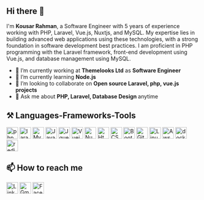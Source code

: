 ## Hi there 👋 
<p>
  I'm <b>Kousar Rahman</b>, a Software Engineer with 5 years of experience working with PHP, Laravel,  Vue.js, Nuxtjs, and MySQL. My expertise lies in building advanced web applications using these technologies, with a strong foundation in software development best practices. I am proficient in PHP programming with the Laravel framework, front-end development using Vue.js, and database management using MySQL.
</p>

- 🔭 I’m currently working at <b>Themelooks Ltd</b> as <b>Software Engineer</b>
- 🌱 I’m currently learning <b>Node.js</b>
- 👯 I’m looking to collaborate on <b>Open source Laravel, php, vue.js projects</b>
- 💬 Ask me about <b>PHP, Laravel, Database Design </b> anytime
  
## ⚒️ Languages-Frameworks-Tools
<div>
    <img src="https://img.shields.io/badge/Php-4F5B93?logo=php&logoColor=white&style=for-the-badge" height="30" alt="php" />
    <img src="https://img.shields.io/badge/Laravel-F9322C?logo=laravel&logoColor=white&style=for-the-badge" height="30" alt="laravel" />
    <img src="https://img.shields.io/badge/MySql-3E6E93?logo=mysql&logoColor=white&style=for-the-badge" height="30" alt="Mysql" />
    <img src="https://img.shields.io/badge/Javascript-f0db4f?logo=javascript&logoColor=white&style=for-the-badge" height="30" alt="JavaScript" />
    <img src="https://img.shields.io/badge/JQuery-0769ad?logo=jquery&logoColor=white&style=for-the-badge" height="30" alt="Jquery" />
    <img src="https://img.shields.io/badge/Vue.js-41b883?logo=vue.js&logoColor=white&style=for-the-badge" height="30" alt="Vuejs" />
    <img src="https://img.shields.io/badge/Nuxt.js-41b883?logo=nuxt.js&logoColor=white&style=for-the-badge" height="30" alt="Nuxtjs" />
    <img src="https://img.shields.io/badge/Html-F06529?logo=html5&logoColor=white&style=for-the-badge" height="30" alt="Html" />
    <img src="https://img.shields.io/badge/Css-2965f1?logo=css3&logoColor=white&style=for-the-badge" height="30" alt="CSS" />
    <img src="https://img.shields.io/badge/Bootstrap-563d7c?logo=bootstrap&logoColor=white&style=for-the-badge" height="30" alt="Bootstrap" />
    <img src="https://img.shields.io/badge/Github-24292e?logo=github&logoColor=white&style=for-the-badge" height="30" alt="Github" />
    <img src="https://img.shields.io/badge/Linux-01335d?logo=linux&logoColor=white&style=for-the-badge" height="30" alt="Linux" />
    <img src="https://img.shields.io/badge/Aws-ff9900?logo=amazon&logoColor=white&style=for-the-badge" height="30" alt="Aws" />
    <img src="https://img.shields.io/badge/Docker-2496ED?logo=docker&logoColor=white&style=for-the-badge" height="30" alt="docker"/>
    <img src="https://img.shields.io/badge/Redis-ff4438?logo=redis&logoColor=white&style=for-the-badge" height="30" alt="redis"/>
</div>

## 📫 How to reach me
<div>
<a href="https://www.linkedin.com/in/kousarrahman/"><img src="https://img.shields.io/badge/Linkedin-0077B5?logo=linkedin&logoColor=white&style=for-the-badge" height="30" alt="Linkedin" /></a>
<a href="mailto:kousar.cse2334@gmail.com"><img src="https://img.shields.io/badge/Gmail-EA4335?logo=gmail&logoColor=white&style=for-the-badge" height="30" alt="Gmail" /></a>
<a href="https://www.facebook.com/kousarrahman"><img src="https://img.shields.io/badge/Facebook-3b5998?logo=facebook&logoColor=white&style=for-the-badge" height="30" alt="Facebook" /></a>
</div>
<br />
